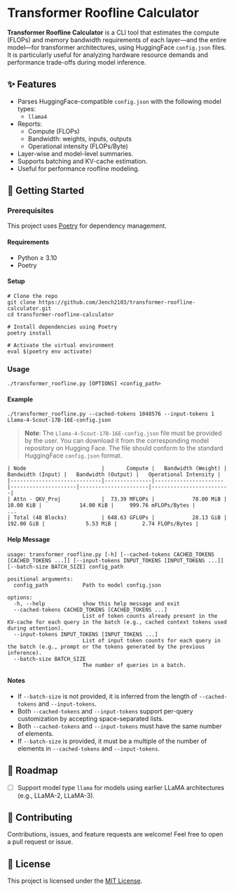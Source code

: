# Transformer Roofline Calculator

**Transformer Roofline Calculator** is a CLI tool that estimates the compute (FLOPs) and memory bandwidth requirements of each layer—and the entire model—for transformer architectures, using HuggingFace `config.json` files. It is particularly useful for analyzing hardware resource demands and performance trade-offs during model inference.

## ✨ Features

- Parses HuggingFace-compatible `config.json` with the following model types:
  - `llama4`
- Reports:
  - Compute (FLOPs)
  - Bandwidth: weights, inputs, outputs
  - Operational intensity (FLOPs/Byte)
- Layer-wise and model-level summaries.
- Supports batching and KV-cache estimation.
- Useful for performance roofline modeling.

## 🚀 Getting Started

### Prerequisites

This project uses [Poetry](https://python-poetry.org/) for dependency management.

#### Requirements
- Python ≥ 3.10
- Poetry

#### Setup

```shell
# Clone the repo
git clone https://github.com/Jench2103/transformer-roofline-calculator.git
cd transformer-roofline-calculator

# Install dependencies using Poetry
poetry install

# Activate the virtual environment
eval $(poetry env activate)
```

### Usage

```shell
./transformer_roofline.py [OPTIONS] <config_path>
```

#### Example

```shell
./transformer_roofline.py --cached-tokens 1048576 --input-tokens 1 Llama-4-Scout-17B-16E-config.json
```

> **Note**: The `Llama-4-Scout-17B-16E-config.json` file must be provided by the user. You can download it from the corresponding model repository on Hugging Face. The file should conform to the standard HuggingFace `config.json` format.

```
| Node                        |       Compute |   Bandwidth (Weight) |   Bandwidth (Input) |   Bandwidth (Output) |   Operational Intensity |
|-----------------------------|---------------|----------------------|---------------------|----------------------|-------------------------|
| Attn - QKV_Proj             |  73.39 MFLOPs |            70.00 MiB |           10.00 KiB |            14.00 KiB |     999.76 mFLOPs/Bytes |
...
| Total (48 Blocks)           | 648.63 GFLOPs |            28.13 GiB |          192.00 GiB |             5.53 MiB |        2.74 FLOPs/Bytes |
```

#### Help Message

```
usage: transformer_roofline.py [-h] [--cached-tokens CACHED_TOKENS [CACHED_TOKENS ...]] [--input-tokens INPUT_TOKENS [INPUT_TOKENS ...]] [--batch-size BATCH_SIZE] config_path

positional arguments:
  config_path           Path to model config.json

options:
  -h, --help            show this help message and exit
  --cached-tokens CACHED_TOKENS [CACHED_TOKENS ...]
                        List of token counts already present in the KV-cache for each query in the batch (e.g., cached context tokens used during attention).
  --input-tokens INPUT_TOKENS [INPUT_TOKENS ...]
                        List of input token counts for each query in the batch (e.g., prompt or the tokens generated by the previous inference).
  --batch-size BATCH_SIZE
                        The number of queries in a batch.
```

#### Notes

- If `--batch-size` is not provided, it is inferred from the length of `--cached-tokens` and `--input-tokens`.
- Both `--cached-tokens` and `--input-tokens` support per-query customization by accepting space-separated lists.
- Both `--cached-tokens` and `--input-tokens` must have the same number of elements.
- If `--batch-size` is provided, it must be a multiple of the number of elements in `--cached-tokens` and `--input-tokens`.

## 📍 Roadmap

- [ ] Support model type `llama` for models using earlier LLaMA architectures (e.g., LLaMA-2, LLaMA-3).

## 🤝 Contributing

Contributions, issues, and feature requests are welcome! Feel free to open a pull request or issue.

## 📝 License

This project is licensed under the [MIT License](./LICENSE).
